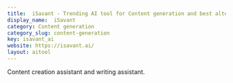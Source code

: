 ```yaml
---
title:  iSavant - Trending AI tool for Content generation and best alternatives
display_name:  iSavant
category: Content generation
category_slug: content-generation
key: isavant_ai
website: https://isavant.ai/
layout: aitool
---
```


Content creation assistant and writing assistant.
